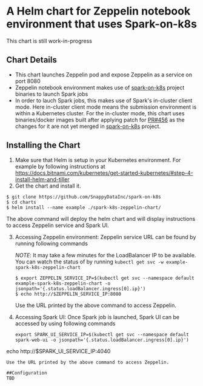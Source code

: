 # A Helm chart for Zeppelin notebook environment that uses Spark-on-k8s
This chart is still work-in-progress

## Chart Details

* This chart launches Zeppelin pod and expose Zeppelin as a service on port 8080
* Zeppelin notebook environment makes use of [spark-on-k8s](https://github.com/apache-spark-on-k8s/spark) project binaries to launch Spark jobs
* In order to lauch Spark jobs, this makes use of Spark's in-cluster client mode. Here in-cluster client mode means  the submission environment is within a Kubernetes cluster. For the in-cluster mode, this chart uses binaries/docker images built after applying patch for [PR#456](https://github.com/apache-spark-on-k8s/spark/pull/456) as the changes for it are not yet merged in [spark-on-k8s](https://github.com/apache-spark-on-k8s/spark) project.

## Installing the Chart
1. Make sure that Helm is setup in your Kubernetes environment. For example by following instructions at https://docs.bitnami.com/kubernetes/get-started-kubernetes/#step-4-install-helm-and-tiller
2. Get the chart and install it. 
```
$ git clone https://github.com/SnappyDataInc/spark-on-k8s
$ cd charts
$ helm install --name example ./spark-k8s-zeppelin-chart/
```
The above command will deploy the helm chart and will display instructions to access Zeppelin service and Spark UI.

3. Accessing Zeppelin environment: Zeppelin service URL can be found by running following commands

	*NOTE*: It may take a few minutes for the LoadBalancer IP to be available. You can watch the status of by running `kubectl get svc -w example-spark-k8s-zeppelin-chart`
	```
	$ export ZEPPELIN_SERVICE_IP=$(kubectl get svc --namespace default example-spark-k8s-zeppelin-chart -o jsonpath='{.status.loadBalancer.ingress[0].ip}')
	$ echo http://$ZEPPELIN_SERVICE_IP:8080
	```
	Use the URL printed by the above command to access Zeppelin.

4. Accessing Spark UI: Once Spark job is launched, Spark UI can be accessed by using following commands
   ```
   export SPARK_UI_SERVICE_IP=$(kubectl get svc --namespace default spark-web-ui -o jsonpath='{.status.loadBalancer.ingress[0].ip}')
  echo http://$SPARK_UI_SERVICE_IP:4040
   ```
   Use the URL printed by the above command to access Zeppelin.

##Configuration
TBD
